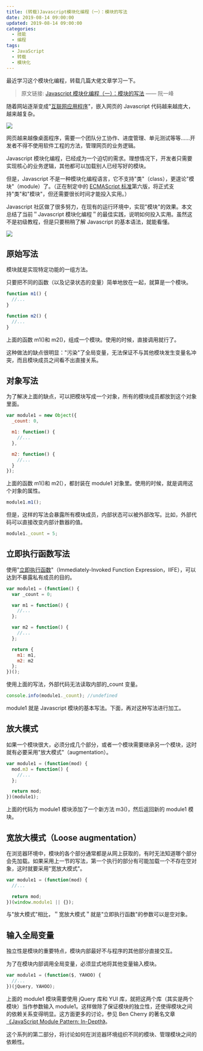 ```yaml
---
title: (转载)Javascript模块化编程（一）：模块的写法
date: 2019-08-14 09:00:00
updated: 2019-08-14 09:00:00
categories:
  - 技能
  - 编程
tags:
  - JavaScript
  - 转载
  - 模块化
---
```


最近学习这个模块化编程，转载几篇大佬文章学习一下。

> 原文链接: [Javascript 模块化编程（一）：模块的写法](http://www.ruanyifeng.com/blog/2012/10/javascript_module.html) —— 阮一峰

<!--more-->

随着网站逐渐变成"[互联网应用程序](http://en.wikipedia.org/wiki/Web_application)"，嵌入网页的 Javascript 代码越来越庞大，越来越复杂。

![](https://img.iszy.xyz/20190814094600.png?x-oss-process=style/mystyle)

网页越来越像桌面程序，需要一个团队分工协作、进度管理、单元测试等等......开发者不得不使用软件工程的方法，管理网页的业务逻辑。

Javascript 模块化编程，已经成为一个迫切的需求。理想情况下，开发者只需要实现核心的业务逻辑，其他都可以加载别人已经写好的模块。

但是，Javascript 不是一种模块化编程语言，它不支持"类"（class），更遑论"模块"（module）了。（正在制定中的 [ECMAScript 标准](http://en.wikipedia.org/wiki/ECMAScript)第六版，将正式支持"类"和"模块"，但还需要很长时间才能投入实用。）

Javascript 社区做了很多努力，在现有的运行环境中，实现"模块"的效果。本文总结了当前＂Javascript 模块化编程＂的最佳实践，说明如何投入实用。虽然这不是初级教程，但是只要稍稍了解 Javascript 的基本语法，就能看懂。

![](https://img.iszy.xyz/20190814094950.png?x-oss-process=style/mystyle)

## 原始写法

模块就是实现特定功能的一组方法。

只要把不同的函数（以及记录状态的变量）简单地放在一起，就算是一个模块。

```js
function m1() {
  //...
}

function m2() {
  //...
}
```

上面的函数 m1()和 m2()，组成一个模块。使用的时候，直接调用就行了。

这种做法的缺点很明显："污染"了全局变量，无法保证不与其他模块发生变量名冲突，而且模块成员之间看不出直接关系。

## 对象写法

为了解决上面的缺点，可以把模块写成一个对象，所有的模块成员都放到这个对象里面。

```js
var module1 = new Object({
  _count: 0,

  m1: function() {
    //...
  },

  m2: function() {
    //...
  }
});
```

上面的函数 m1()和 m2(），都封装在 module1 对象里。使用的时候，就是调用这个对象的属性。

```js
module1.m1();
```

但是，这样的写法会暴露所有模块成员，内部状态可以被外部改写。比如，外部代码可以直接改变内部计数器的值。

```js
module1._count = 5;
```

## 立即执行函数写法

使用"[立即执行函数](http://benalman.com/news/2010/11/immediately-invoked-function-expression/)"（Immediately-Invoked Function Expression，IIFE），可以达到不暴露私有成员的目的。

```js
var module1 = (function() {
  var _count = 0;

  var m1 = function() {
    //...
  };

  var m2 = function() {
    //...
  };

  return {
    m1: m1,
    m2: m2
  };
})();
```

使用上面的写法，外部代码无法读取内部的\_count 变量。

```js
console.info(module1._count); //undefined
```

module1 就是 Javascript 模块的基本写法。下面，再对这种写法进行加工。

## 放大模式

如果一个模块很大，必须分成几个部分，或者一个模块需要继承另一个模块，这时就有必要采用"放大模式"（augmentation）。

```js
var module1 = (function(mod) {
  mod.m3 = function() {
    //...
  };

  return mod;
})(module1);
```

上面的代码为 module1 模块添加了一个新方法 m3()，然后返回新的 module1 模块。

## 宽放大模式（Loose augmentation）

在浏览器环境中，模块的各个部分通常都是从网上获取的，有时无法知道哪个部分会先加载。如果采用上一节的写法，第一个执行的部分有可能加载一个不存在空对象，这时就要采用"宽放大模式"。

```js
var module1 = (function(mod) {
  //...

  return mod;
})(window.module1 || {});
```

与"放大模式"相比，＂宽放大模式＂就是"立即执行函数"的参数可以是空对象。

## 输入全局变量

独立性是模块的重要特点，模块内部最好不与程序的其他部分直接交互。

为了在模块内部调用全局变量，必须显式地将其他变量输入模块。

```js
var module1 = (function($, YAHOO) {
  //...
})(jQuery, YAHOO);
```

上面的 module1 模块需要使用 jQuery 库和 YUI 库，就把这两个库（其实是两个模块）当作参数输入 module1。这样做除了保证模块的独立性，还使得模块之间的依赖关系变得明显。这方面更多的讨论，参见 Ben Cherry 的著名文章[《JavaScript Module Pattern: In-Depth》](http://www.adequatelygood.com/2010/3/JavaScript-Module-Pattern-In-Depth)。

这个系列的第二部分，将讨论如何在浏览器环境组织不同的模块、管理模块之间的依赖性。
